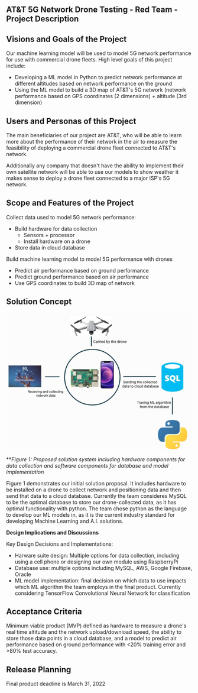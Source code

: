 ## AT&T 5G Network Drone Testing  - Red Team - Project Description

## Visions and Goals of the Project

Our machine learning model will be used to model 5G network performance for use with commercial drone fleets. High level goals of this project include:

  - Developing a ML model in Python to predict network performance at different altitudes based on network performance on the ground
  - Using the ML model to build a 3D map of AT&T's 5G network (network performance based on GPS coordinates (2 dimensions) + altitude (3rd dimension)

## Users and Personas of this Project

The main beneficiaries of our project are AT&T, who will be able to learn more about the performance of their network in the air to measure the feasibility of deploying a commercial drone fleet connected to AT&T's network.

Additionally any company that doesn't have the ability to implement their own satellite network will be able to use our models to show weather it makes sense to deploy a drone fleet connected to a major ISP's 5G network.

## Scope and Features of the Project

  Collect data used to model 5G network performance:
  
  - Build hardware for data collection
    - Sensors + processor
    - Install hardware on a drone
  - Store data in cloud database
  
  Build machine learning model to model 5G performance with drones
  
  - Predict air performance based on ground performance
  - Predict ground performance based on air performance
  - Use GPS coordinates to build 3D map of network
 
## Solution Concept

![Image](solution_concept.png)

**_Figure 1: Proposed solution system including hardware components for data collection and software components for database and model implementation_

Figure 1 demonstrates our initial solution proposal. It includes hardware to be installed on a drone to collect network and positioning data and then send that data to a cloud database. Currently the team consideres MySQL to be the optimal database to store our drone-collected data, as it has optimal functionality with python. The team chose python as the language to develop our ML models in, as it is the current industry standard for developing Machine Learning and A.I. solutions.

**Design Implications and Discussions**

Key Design Decisions and Implementations:

  - Harware suite design: Multiple options for data collection, including using a cell phone or designing our own module using RaspberryPi
  - Database use: multiple options including MySQL, AWS, Google Firebase, Oracle
  - ML model implementation: final decision on which data to use impacts which ML algorithm the team employs in the final product. Currently considering TensorFlow Convolutional Neural Network for classification


## Acceptance Criteria

Minimum viable product (MVP) defined as hardware to measure a drone's real time altitude and the network upload/download speed, the ability to store those data points in a cloud database, and a model to predict air performance based on ground performance with <20% training error and >80% test accuracy. 

## Release Planning

Final product deadline is March 31, 2022
